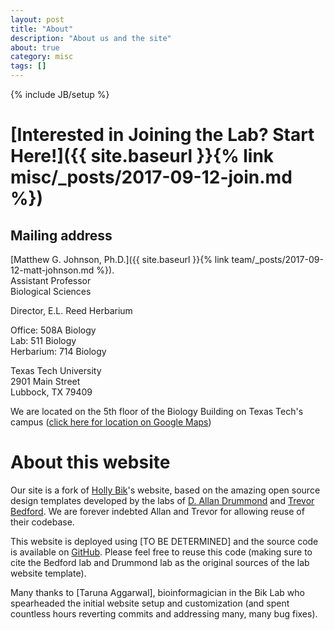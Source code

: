 ```yaml
---
layout: post
title: "About"
description: "About us and the site"
about: true
category: misc
tags: []
---
```

{% include JB/setup %}

<a name="purpose"></a>

# [Interested in Joining the Lab? Start Here!]({{ site.baseurl }}{% link misc/_posts/2017-09-12-join.md %})

## Mailing address
[Matthew G. Johnson, Ph.D.]({{ site.baseurl }}{% link team/_posts/2017-09-12-matt-johnson.md %}).<br/>
Assistant Professor<br/>
Biological Sciences

Director, E.L. Reed Herbarium

Office: 508A Biology<br/>
Lab: 511 Biology<br/>
Herbarium: 714 Biology

Texas Tech University<br/>
2901 Main Street<br/>
Lubbock, TX 79409<br/>

We are located on the 5th floor of the Biology Building on Texas Tech's campus ([click here for location on Google Maps])


[click here for location on Google Maps]: https://goo.gl/maps/p4YQecRtN8u

# About this website

Our site is a fork of [Holly Bik]'s website, based on the amazing open source design templates developed by the labs of [D. Allan Drummond] and [Trevor Bedford]. We are forever indebted Allan and Trevor for allowing reuse of their codebase. 

This website is deployed using [TO BE DETERMINED] and the source code is available on [GitHub]. Please feel free to reuse this code (making sure to cite the Bedford lab and Drummond lab as the original sources of the lab website template).

Many thanks to [Taruna Aggarwal], bioinformagician in the Bik Lab who spearheaded the initial website setup and customization (and spent countless hours reverting commits and addressing many, many bug fixes).



[Holly Bik]: https://biklab.github.io/
[Trevor Bedford]: http://bedford.io/misc/about/
[D. Allan Drummond]: http://drummondlab.org/about.html
[GitHub]: https://github.com/mossmatters/mossmattersweb



<a name="contact"></a>





